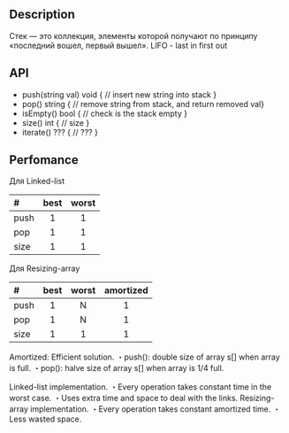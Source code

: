 
## Description 
Стек — это коллекция, элементы которой получают по принципу «последний вошел, первый вышел». 
LIFO - last in first out

## API

- push(string val) void  { // insert new string into stack }
- pop() string { // remove string from stack, and return removed val}
- isEmpty() bool { // check is the stack empty }
- size() int { // size }
- iterate() ??? { // ??? }

## Perfomance

Для Linked-list

|   #  |   best  | worst |
| :--- |  :----: | :---: | 
| push |    1    |   1   | 
| pop  |    1    |   1   |
| size |    1    |   1   |

Для Resizing-array

|   #  |   best  | worst | amortized |
| :--- |  :----: | :---: | :--: |
| push |    1    |   N   |   1
| pop  |    1    |   N   |   1
| size |    1    |   1   |   1
Amortized:
  Efficient solution.
    ・push(): double size of array s[] when array is full.
    ・pop(): halve size of array s[] when array is 1/4 full.

Linked-list implementation.
・Every operation takes constant time in the worst case.
・Uses extra time and space to deal with the links.
Resizing-array implementation.
・Every operation takes constant amortized time.
・Less wasted space.
